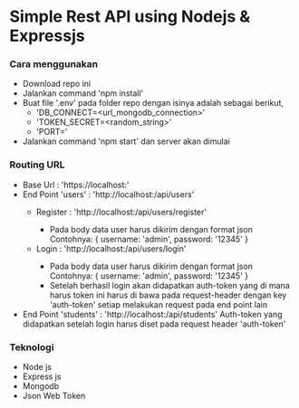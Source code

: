 # Simple Rest API using Nodejs & Expressjs

### Cara menggunakan

-   Download repo ini
-   Jalankan command 'npm install'
-   Buat file '.env' pada folder repo dengan isinya adalah sebagai berikut,
    -   'DB_CONNECT=<url_mongodb_connection>'
    -   'TOKEN_SECRET=<random_string>'
    -   'PORT=<port-yang-digunakan>'
-   Jalankan command 'npm start' dan server akan dimulai

### Routing URL

-   Base Url : 'https://localhost:<PORT>'
-   End Point 'users' : 'http://localhost:<PORT>/api/users'
    -   Register : 'http://localhost:<PORT>/api/users/register'
        -   Pada body data user harus dikirim dengan format json
            Contohnya: { username: 'admin', password: '12345' }
    -   Login : 'http://localhost:<PORT>/api/users/login'
        -   Pada body data user harus dikirim dengan format json
            Contohnya: { username: 'admin', password: '12345' }
        -   Setelah berhasil login akan didapatkan auth-token yang di mana harus token ini harus di bawa pada request-header dengan key 'auth-token' setiap melakukan request pada end point lain
-   End Point 'students' : 'http://localhost:<PORT>/api/students'
    Auth-token yang didapatkan setelah login harus diset pada request header 'auth-token'

### Teknologi

-   Node js
-   Express js
-   Mongodb
-   Json Web Token
